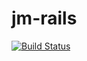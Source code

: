 # jm-rails
[![Build Status](https://travis-ci.org/wolox-training/jm-rails.svg?branch=master)](https://travis-ci.org/wolox-training/jm-rails)